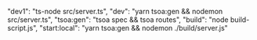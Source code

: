 "dev1": "ts-node src/server.ts",
    "dev": "yarn tsoa:gen && nodemon src/server.ts",
    "tsoa:gen": "tsoa spec && tsoa routes",
    "build": "node build-script.js",
    "start:local": "yarn tsoa:gen && nodemon ./build/server.js"